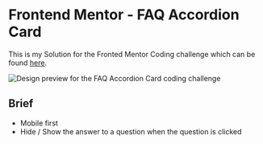 # Frontend Mentor - FAQ Accordion Card

This is my Solution for the Fronted Mentor Coding challenge which can be found [here](https://www.frontendmentor.io/challenges/coding-bootcamp-testimonials-slider-4FNyLA8JL).

![Design preview for the FAQ Accordion Card coding challenge](./design/desktop-preview.jpg)

## Brief 

* Mobile first 
* Hide / Show the answer to a question when the question is clicked